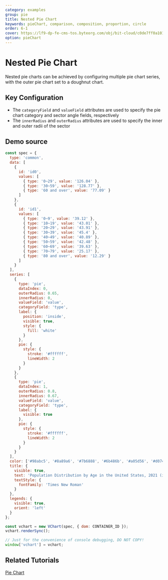 ```yaml
---
category: examples
group: pie
title: Nested Pie Chart
keywords: pieChart, comparison, composition, proportion, circle
order: 6-1
cover: https://lf9-dp-fe-cms-tos.byteorg.com/obj/bit-cloud/c0de7ff0a101bd4cb25c81708.png
option: pieChart
---
```


# Nested Pie Chart

Nested pie charts can be achieved by configuring multiple pie chart series, with the outer pie chart set to a doughnut chart.

## Key Configuration

- The `categoryField` and `valueField` attributes are used to specify the pie chart category and sector angle fields, respectively
- The `innerRadius` and `outerRadius` attributes are used to specify the inner and outer radii of the sector

## Demo source

```javascript livedemo
const spec = {
  type: 'common',
  data: [
    {
      id: 'id0',
      values: [
        { type: '0~29', value: '126.04' },
        { type: '30~59', value: '128.77' },
        { type: '60 and over', value: '77.09' }
      ]
    },
    {
      id: 'id1',
      values: [
        { type: '0~9', value: '39.12' },
        { type: '10~19', value: '43.01' },
        { type: '20~29', value: '43.91' },
        { type: '30~39', value: '45.4' },
        { type: '40~49', value: '40.89' },
        { type: '50~59', value: '42.48' },
        { type: '60~69', value: '39.63' },
        { type: '70~79', value: '25.17' },
        { type: '80 and over', value: '12.29' }
      ]
    }
  ],
  series: [
    {
      type: 'pie',
      dataIndex: 0,
      outerRadius: 0.65,
      innerRadius: 0,
      valueField: 'value',
      categoryField: 'type',
      label: {
        position: 'inside',
        visible: true,
        style: {
          fill: 'white'
        }
      },
      pie: {
        style: {
          stroke: '#ffffff',
          lineWidth: 2
        }
      }
    },
    {
      type: 'pie',
      dataIndex: 1,
      outerRadius: 0.8,
      innerRadius: 0.67,
      valueField: 'value',
      categoryField: 'type',
      label: {
        visible: true
      },
      pie: {
        style: {
          stroke: '#ffffff',
          lineWidth: 2
        }
      }
    }
  ],
  color: ['#98abc5', '#8a89a6', '#7b6888', '#6b486b', '#a05d56', '#d0743c', '#ff8c00'],
  title: {
    visible: true,
    text: 'Population Distribution by Age in the United States, 2021 (in millions)',
    textStyle: {
      fontFamily: 'Times New Roman'
    }
  },
  legends: {
    visible: true,
    orient: 'left'
  }
};

const vchart = new VChart(spec, { dom: CONTAINER_ID });
vchart.renderSync();

// Just for the convenience of console debugging, DO NOT COPY!
window['vchart'] = vchart;
```

## Related Tutorials

[Pie Chart](link)

```

```
